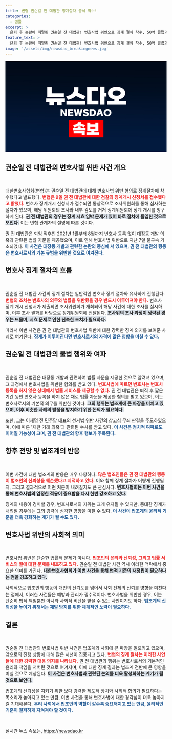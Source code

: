 ```yaml
---
title: 변협 권순일 전 대법관 징계절차 공식 착수!
categories:
  - 법률
excerpt: >
  은퇴 후 논란에 휘말린 권순일 전 대법관! 변호사법 위반으로 징계 절차 착수, 50억 클럽과 재판 거래 의혹까지. 진실은 무엇일까요? 궁금증을 자아내는 이번 사건의 전말을 알아보세요!
feature_text: >
  은퇴 후 논란에 휘말린 권순일 전 대법관! 변호사법 위반으로 징계 절차 착수, 50억 클럽과 재판 거래 의혹까지. 진실은 무엇일까요? 궁금증을 자아내는 이번 사건의 전말을 알아보세요!
image: '/assets/img/newsdao_breakingnews.jpg'
---
```


<p><img src="/assets/img/newsdao_breakingnews.jpg" alt="koreaapp 속보" /></p>

<h2 data-ke-size="size26">권순일 전 대법관의 변호사법 위반 사건 개요</h2>

<p data-ke-size="size16">&nbsp;</p>

<p>대한변호사협회(변협)는 권순일 전 대법관에 대해 변호사법 위반 혐의로 징계절차에 착수했다고 발표했다. <b><span style="color: #ee2323;">변협은 9일 권 전 대법관에 대한 검찰의 징계개시 신청서를 접수했다고 밝혔다.</span></b> 변호사 징계개시 신청서가 접수되면 통상적으로 조사위원회를 통해 심사하는 절차가 있으며, 해당 위원회의 조사와 내부 검토를 거쳐 징계위원회에 징계 개시를 청구하게 된다. <b><span style="background-color: #21538527;">권 전 대법관의 경우는 징계 시효 임박 문제가 있어 바로 절차에 돌입한 것으로 보인다.</span></b> 이는 변협 관계자의 설명에 따른 것이다. </p>

<p>권 전 대법관은 퇴임 직후인 2021년 1월부터 8월까지 변호사 등록 없이 대장동 개발 의혹과 관련된 법률 자문을 제공했으며, 이로 인해 변호사법 위반으로 지난 7일 불구속 기소되었다. <b><span style="color: #1a5490;">이 사건은 대장동 개발과 관련한 논란의 중심에 서 있으며, 권 전 대법관의 행동은 변호사로서의 기본 규범을 위반한 것으로 여겨진다.</span></b></p>

<h2 data-ke-size="size26">변호사 징계 절차의 흐름</h2>

<p data-ke-size="size16">&nbsp;</p>

<p>권순일 전 대법관 사건의 징계 절차는 일반적인 변호사 징계 절차와 유사하게 진행된다. <b><span style="color: #ee2323;">변협의 조치는 변호사의 의무와 법률을 위반했을 경우 반드시 이루어져야 한다.</span></b> 변호사 징계 개시 신청서가 제출되면 조사위원회가 개최되어 해당 사건에 대한 조사를 실시하며, 이후 조사 결과를 바탕으로 징계위원회에 전달된다. <b><span style="background-color: #21538527;"> 조사위의 조사 과정이 생략된 경우는 드물며, 시효 문제로 인한 신속한 조치가 필요하다.</span></b></p>

<p>따라서 이번 사건은 권 전 대법관의 변호사법 위반에 대한 강력한 징계 의지를 보여준 사례로 여겨진다. <b><span style="color: #1a5490;">징계가 이루어진다면 변호사로서의 자격에 많은 영향을 미칠 수 있다.</span></b></p>

<h2 data-ke-size="size26">권순일 전 대법관의 불법 행위와 여파</h2>

<p data-ke-size="size16">&nbsp;</p>

<p>권순일 전 대법관은 대장동 개발과 관련하여 법률 자문을 제공한 것으로 알려져 있으며, 그 과정에서 변호사법을 위반한 혐의를 받고 있다. <b><span style="color: #ee2323;">변호사법에 따르면 변호사는 변호사 등록을 하지 않은 상태에서 법률 서비스를 제공할 수 없다.</span></b> 권 전 대법관은 퇴직 후 짧은 기간 동안 변호사 등록을 하지 않은 채로 법률 자문을 제공한 혐의를 받고 있으며, 이는 변호사로서의 기본적 의무를 위반한 것이다. <b><span style="background-color: #21538527;">그의 행위는 법조계에 큰 파장을 미치고 있으며, 이후 비슷한 사례의 발생을 방지하기 위한 논의가 필요하다.</span></b></p>

<p>또한, 그는 이재명 전 민주당 대표의 선거법 위반 사건의 상고심 무죄 판결을 주도하였으며, 이에 따른 '재판 거래 의혹'과 관련된 수사를 받고 있다. <b><span style="color: #1a5490;">이 사건은 정치적 여파로도 이어질 가능성이 크며, 권 전 대법관의 향후 행보가 주목된다.</span></b></p>

<h2 data-ke-size="size26">향후 전망 및 법조계의 반응</h2>

<p data-ke-size="size16">&nbsp;</p>

<p>이번 사건에 대한 법조계의 반응은 매우 다양하다. <b><span style="color: #ee2323;">많은 법조인들은 권 전 대법관의 행동이 법조인의 신뢰성을 훼손했다고 지적하고 있다.</span></b> 이와 함께 징계 절차가 어떻게 진행될지, 그리고 결과적으로 어떤 처분이 내려질지도 큰 관심사다. <b><span style="background-color: #21538527;">변호사협회는 이번 사건을 통해 변호사법의 엄정한 적용이 중요함을 다시 한번 강조하고 있다.</span></b></p>

<p>징계의 내용이 경미할 경우, 변호사로서의 지위는 크게 유지될 수 있지만, 중대한 징계가 내려질 경우에는 그의 경력에 심각한 영향을 미칠 수 있다. <b><span style="color: #1a5490;">이 사건이 법조계의 윤리적 기준을 더욱 강화하는 계기가 될 수도 있다.</span></b></p>

<h2 data-ke-size="size26">변호사법 위반의 사회적 의미</h2>

<p data-ke-size="size16">&nbsp;</p>

<p>변호사법 위반은 단순한 법률적 문제가 아니다. <b><span style="color: #ee2323;">법조인의 윤리와 신뢰성, 그리고 법률 서비스의 질에 대한 문제를 내포하고 있다.</span></b> 권순일 전 대법관 사건 역시 이러한 맥락에서 중요한 의미를 가진다. <b><span style="background-color: #21538527;">대한변호사협회가 이번 사건을 통해 법적 기준의 재정립이 필요하다는 점을 강조하고 있다.</span></b></p>

<p>사회적으로 법조인의 행동이 개인의 신뢰도를 넘어서 사회 전체의 신뢰를 영향을 미친다는 점에서, 이러한 사건들은 예방과 관리가 필수적이다. 변호사법을 위반한 경우, 이는 단순히 법적 책임뿐만 아니라 사회적 비난을 받을 수 있는 사안이기도 하다. <b><span style="color: #1a5490;">법조계의 신뢰성을 높이기 위해서는 재발 방지를 위한 체계적인 노력이 필요하다.</span></b></p>

<h2 data-ke-size="size26">결론</h2>

<p data-ke-size="size16">&nbsp;</p>

<p>권순일 전 대법관의 변호사법 위반 사건은 법조계와 사회에 큰 파장을 일으키고 있으며, 앞으로의 진행 상황에 대해 많은 시선이 집중되고 있다. <b><span style="color: #ee2323;">변협의 징계 절차는 이러한 사안들에 대한 강력한 대응 의지를 나타낸다.</span></b> 권 전 대법관의 행위는 변호사로서의 기본적인 윤리와 책임을 저버린 것으로 여겨지며, 이에 대한 징계 결과는 법조계 전반에 큰 영향을 미칠 것으로 예상된다. <b><span style="background-color: #21538527;">이 사건은 변호사법과 관련된 논의를 더욱 활성화하는 계기가 될 것으로 보인다.</span></b> </p>

<p>법조계의 신뢰성을 지키기 위한 보다 강력한 제도적 장치와 사회적 합의가 필요하다는 목소리가 높아지고 있는 만큼, 이번 사건을 통해 변호사법에 대한 경각심이 더욱 높아지길 기대해본다. <b><span style="color: #1a5490;">우리 사회에서 법조인의 역할이 갈수록 중요해지고 있는 만큼, 윤리적인 기준이 철저하게 지켜져야 할 것이다.</span></b> </p>

<p data-ke-size="size16">&nbsp;</p>
실시간 뉴스 속보는, <a href="https://newsdao.kr" rel="dofollow">https://newsdao.kr</a>


